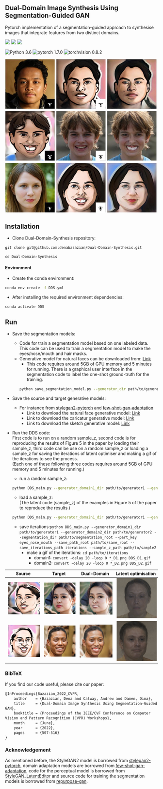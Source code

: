 ## Dual-Domain Image Synthesis Using Segmentation-Guided GAN 


Pytorch implementation of a segmentation-guided approach to synthesise images that integrate features from two distinct domains. 

<a href="https://arxiv.org/pdf/2204.09015.pdf"><img src="https://img.shields.io/badge/arXiv-2204.09015-b31b1b.svg" height=22.5></a>
<a href="https://github.com/denabazazian/Dual-Domain-Synthesis/blob/main/images/poster.pdf"><img src="https://img.shields.io/static/v1?label=Paper&message=Poster&color=blueviolet" height=22.5></a>
<a href="https://github.com/denabazazian/Dual-Domain-Synthesis/blob/main/LICENSE"><img src="https://img.shields.io/badge/License-MIT-yellow.svg" height=22.5></a> 
<!-- 
<a href="https://openaccess.thecvf.com/content/"><img src="https://img.shields.io/static/v1?label=Paper&message=CVPR2022w&color=blue" height=22.5></a>
-->



![Python 3.6](https://img.shields.io/badge/python-3.6-green.svg?style=plastic)
![pytorch 1.7.0](https://img.shields.io/badge/pytorch-1.7.1-green.svg?style=plastic)
![torchvision 0.8.2](https://img.shields.io/badge/torchvision-0.8.2-green.svg?style=plastic)

<!--
 [![Poster](https://img.shields.io/badge/Poster-blueviolet)](https://github.com/denabazazian/Dual-Domain-Synthesis/blob/main/images/poster.pdf)
 --> 
<!-- 
[[paper]](https://arxiv.org/pdf)
--> 

<img src="images/main_img.png" width="500">
 
 

## Installation

- Clone Dual-Domain-Synthesis repository: 

```
git clone git@github.com:denabazazian/Dual-Domain-Synthesis.git
```

```
cd Dual-Domain-Synthesis
```

#### Environment

- Create the conda environment:

```bash
conda env create -f DDS.yml
```

- After installing the required environment dependencies: 

```bash
conda activate DDS
```

## Run

- Save the segmentation models: 
  - Code for train a segmentation model based on one labeled data. This code can be used to train a segmentation model to make the eyes/nose/mouth and hair masks. 
  - Generative model for natural faces can be downloaded from: [Link](https://drive.google.com/file/d/1PQutd-JboOCOZqmd95XWxWrO8gGEvRcO/view)
    - This code requires around 5GB of GPU memory and 5 minutes for running. There is a graphical user interface in the segmentation code to label the one-shot ground-truth for the training. 
    ```bash
    python save_segmentation_model.py --generator_dir path/to/generator  --segmentation_dir path/to/segmentation --part_key eyes
    ```

- Save the source and target generative models: 
  - For instance from [stylegan2-pytorch](https://github.com/rosinality/stylegan2-pytorch) and [few-shot-gan-adaptation](https://github.com/utkarshojha/few-shot-gan-adaptation)
    - Link to download the natural face generative model: [Link](https://drive.google.com/file/d/1PQutd-JboOCOZqmd95XWxWrO8gGEvRcO/view) 
    - Link to download the caricatur generative model: [Link](https://drive.google.com/file/d/1CX8uYEWqlZaY7or_iuLp3ZFBcsOOXMt8/view) 
    - Link to download the sketch generative model: [Link](https://drive.google.com/file/d/1Qkdeyk_-1pqgvrIFy6AzsSYNgZMtwKX3/view)

- Run the DDS code:  
First code is to run on a random sample_z, second code is for reproducing the results of Figure 5 in the paper by loading their sample_z, third code can be use on a random sample_z or loading a sample_z for saving the iterations of latent optimiser and making a gif of the iterations to see the process.  
(Each one of these following three codes requires around 5GB of GPU memory and 5 minutes for running.)

  - run a random sample_z:
   ```bash
  python DDS_main.py --generator_domain1_dir path/to/generator1 --generator_domain2_dir path/to/generator2 --segmentation_dir path/to/segmentation_root --part_key eyes_nose_mouth --save_path_root path/to/save_root
  ```
  - load a sample_z:  
  (The latent code [sample_z] of the examples in Figure 5 of the paper to reproduce the results.)
  ```bash
  python DDS_main.py --generator_domain1_dir path/to/generator1 --generator_domain2_dir path/to/generator2 --segmentation_dir path/to/segmentation_root --part_key eyes_nose_mouth --save_path_root path/to/save_root --sample_z_path path/to/sampleZ
  ```
  - save iterations:```
  python DDS_main.py --generator_domain1_dir path/to/generator1 --generator_domain2_dir path/to/generator2 --segmentation_dir path/to/segmentation_root --part_key eyes_nose_mouth --save_path_root path/to/save_root --save_iterations_path iterations --sample_z_path path/to/sampleZ ```
    - make a gif of the iterations: ```cd path/to/iterations```
      - domain1: ```convert -delay 20 -loop 0 *_D1.png DDS_D1.gif```
      - domain2: ```convert -delay 20 -loop 0 *_D2.png DDS_D2.gif```  



|Source| Target | Dual-Domain | Latent optimisation |
| -- |  -- | -- | -- |
|<img src="images/27_org_target.png" width="250" hspace="3"> | <img src="images/27_org_source.png" width="250" hspace="3">| <img src="images/27_DDS.png" width="250" hspace="3">| <img src="images/gif_27_iter.gif" width="250" hspace="3">|
|<img src="images/34_org_target.png" width="250" hspace="3"> | <img src="images/34_org_source.png" width="250" hspace="3">| <img src="images/34_DDS.png" width="250" hspace="3">| <img src="images/gif_34_iter.gif" width="250" hspace="3">|


### BibTeX
If you find our code useful, please cite our paper:

```
@InProceedings{Bazazian_2022_CVPR,
    author    = {Bazazian, Dena and Calway, Andrew and Damen, Dima},
    title     = {Dual-Domain Image Synthesis Using Segmentation-Guided GAN},
    booktitle = {Proceedings of the IEEE/CVF Conference on Computer Vision and Pattern Recognition (CVPR) Workshops},
    month     = {June},
    year      = {2022},
    pages     = {507-516}
}
```

###  Acknowledgement  
As mentioned before, the StyleGAN2 model is borrowed from [stylegan2-pytorch](https://github.com/rosinality/stylegan2-pytorch), domain adaptation models are borrowed from [few-shot-gan-adaptation](https://github.com/utkarshojha/few-shot-gan-adaptation), code for the perceptual model is borrowed from [StyleGAN_LatentEditor](https://github.com/pacifinapacific/StyleGAN_LatentEditor) and source code for training the segmentation models is borrowed from [repurpose-gan](https://github.com/bryandlee/repurpose-gan).
